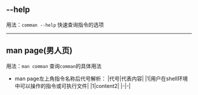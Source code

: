 ## --help
用法：`comman --help`
快速查询指令的选项

---
## man page(男人页)
用法：`man comman`
查询`comman`的具体用法

* man page左上角指令名称后代号解析：
|代号|代表内容|
|1|用户在shell环境中可以操作的指令或可执行文件|
|1|content2|
|-|-|


